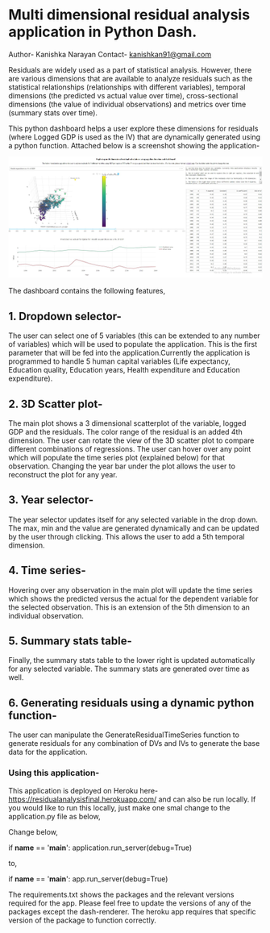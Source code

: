 # Multi dimensional residual analysis application in Python Dash.
Author- Kanishka Narayan
Contact- kanishkan91@gmail.com

Residuals are widely used as a part of statistical analysis. However, there are various dimensions that are available to analyze residuals such as the statistical relationships (relationships with different variables), temporal dimensions (the predicted vs actual value over time), cross-sectional dimensions (the value of individual observations) and metrics over time (summary stats over time). 

This python dashboard helps a user explore these dimensions for residuals (where Logged GDP is used as the IV) that are dynamically generated using a python function. Attached below is a screenshot showing the application-

![Test Image 1](https://github.com/kanishkan91/Residual-analysis-application/blob/master/Residualanalysis.JPG)

The dashboard contains the following features,

## 1. Dropdown selector-
   The user can select one of 5 variables (this can be extended to any number of variables) which will be used to populate the application. This is the first parameter that will be fed into the application.Currently the application is programmed to handle 5 human capital variables (Life expectancy, Education quality, Education years, Health expenditure and Education expenditure).
 
## 2. 3D Scatter plot- 
The main plot shows a 3 dimensional scatterplot of the variable, logged GDP and the residuals. The color range of the residual is an added 4th dimension. The user can rotate the view of the 3D scatter plot to compare different combinations of regressions. The user can hover over any point which will populate the time series plot (explained below) for that observation. Changing the year bar under the plot allows the user to reconstruct the plot for any year.

## 3. Year selector-
The year selector updates itself for any selected variable in the drop down. The max, min and the value are generated dynamically and can be updated by the user through clicking. This allows the user to add a 5th temporal dimension.

## 4. Time series-
Hovering over any observation in the main plot will update the time series which shows the predicted versus the actual for the dependent variable for the selected observation. This is an extension of the 5th dimension to an individual observation.

## 5. Summary stats table-
Finally, the summary stats table to the lower right is updated automatically for any selected variable. The summary stats are generated over time as well. 

## 6. Generating residuals using a dynamic python function-
The user can manipulate the GenerateResidualTimeSeries function to generate residuals for any combination  of DVs and IVs to generate the base data for the application.


### Using this application-
This application is deployed on Heroku here- https://residualanalysisfinal.herokuapp.com/ and can also be run locally. If you would like to run this locally, just make one smal change to the application.py file as below,

Change below, 

if __name__ == '__main__':
    application.run_server(debug=True)

to,

if __name__ == '__main__':
    app.run_server(debug=True)

The requirements.txt shows the packages and the relevant versions required for the app. Please feel free to update the versions of any of the packages except the dash-renderer. The heroku app requires that specific version of the package to function correctly.







   

 


